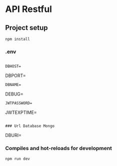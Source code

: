 # API Restful

## Project setup
```
npm install
```

### .env
```

DBHOST=
```
DBPORT=
```
DBNAME=
```
DEBUG=
```
JWTPASSWORD=
```
JWTEXPTIME=
```

### Url Database Mongo
```
DBURI=


### Compiles and hot-reloads for development
```
npm run dev
```
